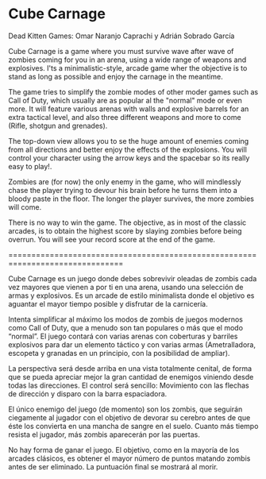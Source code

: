 # Cube Carnage

Dead Kitten Games: Omar Naranjo Caprachi y Adrián Sobrado García

Cube Carnage is a game where you must survive wave after wave of zombies
coming for you in an arena, using a wide range of weapons and explosives.
I'ts a minimalistic-style, arcade game wher the objective is to stand
as long as possible and enjoy the carnage in the meantime.

The game tries to simplify the zombie modes of other moder games such as
Call of Duty, which usually are as popular al the "normal" mode or even more.
It will feature various arenas with walls and explosive barrels for an
extra tactical level, and also three different weapons and more to come
(Rifle, shotgun and grenades).

The top-down view allows you to se the huge amount of enemies coming from
all directions and better enjoy the effects of the explosions. You will 
control your character using the arrow keys and the spacebar so its
really easy to play!.

Zombies are (for now) the only enemy in the game, who will mindlessly chase
the player trying to devour his brain before he turns them into a bloody
paste in the floor. The longer the player survives, the more zombies will come.

There is no way to win the game. The objective, as in most of the classic
arcades, is to obtain the highest score by slaying zombies before being
overrun. You will see your record score at the end of the game.

===============================================================================

Cube Carnage es un juego donde debes sobrevivir oleadas de zombis cada 
vez mayores que vienen a por ti en una arena, usando una selección de 
armas y explosivos. Es un arcade de estilo minimalista donde el objetivo
es aguantar el mayor tiempo posible y disfrutar de la carnicería.

Intenta simplificar al máximo los modos de zombis de juegos modernos
como Call of Duty, que a menudo son tan populares o más que el modo
“normal”. El juego contará con varias arenas con coberturas y barriles 
explosivos para dar un elemento táctico y con varias armas (Ametralladora, 
escopeta y granadas en un principio, con la posibilidad de ampliar).

La perspectiva será desde arriba en una vista totalmente cenital, de forma
que se pueda apreciar mejor la gran cantidad de enemigos viniendo desde todas
las direcciones. El control será sencillo: Movimiento con las flechas de 
dirección y disparo con la barra espaciadora.

El único enemigo del juego (de momento) son los zombis, que seguirán 
ciegamente al jugador con el objetivo de devorar su cerebro antes de que éste
los convierta en una mancha de sangre en el suelo. Cuanto más tiempo resista 
el jugador, más zombis aparecerán por las puertas.

No hay forma de ganar el juego. El objetivo, como en la mayoría de los arcades
clásicos, es obtener el mayor número de puntos matando zombis antes de ser 
eliminado. La puntuación final se mostrará al morir.